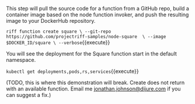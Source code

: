 This step will pull the source code for a function from a GitHub repo, build a container image based on the node function invoker, and push the resulting image to your DockerHub repository.

`riff function create square \
  --git-repo https://github.com/projectriff-samples/node-square  \
  --image $DOCKER_ID/square \
  --verbose`{{execute}}

You will see the deployment for the Square function start in the default namespace.

`kubectl get deployments,pods,rs,services`{{execute}}

(TODO, this is where this demonstration will break. Create does not return with an available function. Email me jonathan.johnson@dijure.com if you can suggest a fix.)